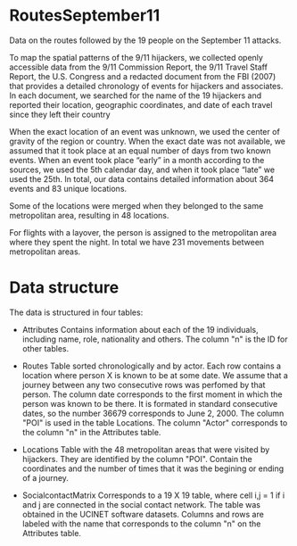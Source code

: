 # RoutesSeptember11
Data on the routes followed by the 19 people on the September 11 attacks.

To map the spatial patterns of the 9/11 hijackers, we collected openly accessible data from the 9/11 Commission Report, the 9/11 Travel Staff Report, the U.S. Congress and a redacted document from the FBI (2007) that provides a detailed chronology of events for hijackers and associates. In each document, we searched for the name of the 19 hijackers and reported their location, geographic coordinates, and date of each travel since they left their country

When the exact location of an event was unknown, we used the center of gravity of the region or country.  When the exact date was not available, we assumed that it took place at an equal number of days from two known events. When an event took place “early” in a month according to the sources, we used the 5th calendar day, and when it took place “late” we used the 25th. In total, our data contains detailed information about 364 events and 83 unique locations.

Some of the locations were merged when they belonged to the same metropolitan area, resulting in 48 locations.

For flights with a layover, the person is assigned to the metropolitan area where they spent the night. In total we have 231 movements between metropolitan areas.

# Data structure
The data is structured in four tables:
- Attributes
Contains information about each of the 19 individuals, including name, role, nationality and others. The column "n" is the ID for other tables.

- Routes
Table sorted chronologically and by actor. Each row contains a location where person X is known to be at some date. We assume that a journey between any two consecutive rows was perfomed by that person. The column date corresponds to the first moment in which the person was known to be there. It is formated in standard consecutive dates, so the number 36679 corresponds to June 2, 2000. The column "POI" is used in the table Locations. The column "Actor" corresponds to the column "n" in the Attributes table.

- Locations
Table with the 48 metropolitan areas that were visited by hijackers. They are identified by the column "POI". Contain the coordinates and the number of times that it was the begining or ending of a journey.

- SocialcontactMatrix
Corresponds to a 19 X 19 table, where cell i,j = 1 if i and j are connected in the social contact network. The table was obtained in the UCINET software datasets. Columns and rows are labeled with the name that corresponds to the column "n" on the Attributes table.
